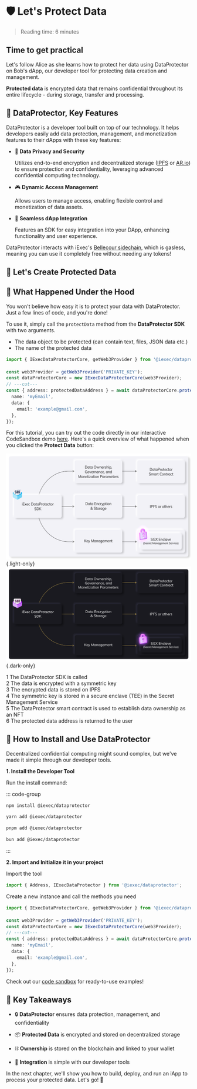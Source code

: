 <script setup>
import ProtectData from '../../modules/helloWorld/ProtectData.vue';
</script>

# 🛡️ Let's Protect Data

> Reading time: 6 minutes

<div class="bg-gradient-to-r from-[#fcd15a] to-[#ffad4d] rounded-[6px] px-8 pb-4 text-gray-800 max-w-3xl mx-auto mb-6">
  <h2 class="text-2xl font-bold mt-0 border-none!">Time to get practical</h2>
  <p>Let's follow Alice as she learns how to protect her data using DataProtector on Bob's dApp, our developer tool for protecting data creation and management.</p>
</div>

<div class="bg-gradient-to-r from-fuchsia-400/10 to-fuchsia-400/5 rounded-[6px] p-6 border-l-4 border-fuchsia-700 mb-6">
  <p class="m-0!"><strong>Protected data</strong> is encrypted data that remains confidential throughout its entire lifecycle - during storage, transfer and processing.</p>
</div>

## 🧩 DataProtector, Key Features

DataProtector is a developer tool built on top of our technology. It helps
developers easily add data protection, management, and monetization features to
their dApps with these key features:

- 🔐 **Data Privacy and Security**

  Utilizes end-to-end encryption and decentralized storage
  (<a href="https://ipfs.tech/" target="_blank">IPFS</a> or
  <a href="https://ar.io/" target="_blank">AR.io</a>) to ensure protection and
  confidentiality, leveraging advanced confidential computing technology.

- 🎮 **Dynamic Access Management**

  Allows users to manage access, enabling flexible control and monetization of
  data assets.

- 🔌 **Seamless dApp Integration**

  Features an SDK for easy integration into your DApp, enhancing functionality
  and user experience.

<div class="bg-gradient-to-r from-fuchsia-400/10 to-fuchsia-400/5 rounded-[6px] p-6 border-l-4 border-fuchsia-700 mb-6">
  <p class="m-0!">DataProtector interacts with iExec's <a href="https://chainlist.org/?search=bellecour" target="_blank">Bellecour sidechain</a>, which is gasless, meaning you can use it completely free without needing any tokens!</p>
</div>

## 🧩 Let's Create Protected Data

<ProtectData />

## 🧩 What Happened Under the Hood

<div class="bg-gradient-to-r from-fuchsia-400/10 to-fuchsia-400/5 rounded-[6px] p-6 border-l-4 border-fuchsia-700 mb-6">
  <p class="m-0!">You won't believe how easy it is to protect your data with DataProtector. Just a few lines of code, and you're done!</p>
</div>

To use it, simply call the `protectData` method from the **DataProtector SDK**
with two arguments.

- The data object to be protected (can contain text, files, JSON data etc.)
- The name of the protected data

```ts twoslash
import { IExecDataProtectorCore, getWeb3Provider } from '@iexec/dataprotector';

const web3Provider = getWeb3Provider('PRIVATE_KEY');
const dataProtectorCore = new IExecDataProtectorCore(web3Provider);
// ---cut---
const { address: protectedDataAddress } = await dataProtectorCore.protectData({
  name: 'myEmail',
  data: {
    email: 'example@gmail.com',
  },
});
```

For this tutorial, you can try out the code directly in our interactive
CodeSandbox demo
[here](https://codesandbox.io/p/github/iExecBlockchainComputing/dataprotector-sandbox/main?file=%2Fsrc%2FApp.tsx&preventWorkspaceRedirect=true).
Here's a quick overview of what happened when you clicked the **Protect Data**
button:

![alt](/assets/hello-world/dataprotector_light.png){.light-only}
![alt](/assets/hello-world/dataprotector_dark.png){.dark-only}

<div class="flex flex-col gap-2.5 my-6">
  <div class="flex items-center gap-3">
    <span class="bg-gray-950 text-sm text-white w-6 h-6 rounded-full flex items-center justify-center font-medium">1</span>
    <span>The DataProtector SDK is called</span>
  </div>
  <div class="flex items-center gap-3">
    <span class="bg-gray-950 text-sm text-white w-6 h-6 rounded-full flex items-center justify-center font-medium">2</span>
    <span>The data is encrypted with a symmetric key</span>
  </div>
  <div class="flex items-center gap-3">
    <span class="bg-gray-950 text-sm text-white w-6 h-6 rounded-full flex items-center justify-center font-medium">3</span>
    <span>The encrypted data is stored on IPFS</span>
  </div>
  <div class="flex items-center gap-3">
    <span class="bg-gray-950 text-sm text-white w-6 h-6 rounded-full flex items-center justify-center font-medium">4</span>
    <span>The symmetric key is stored in a secure enclave (TEE) in the Secret Management Service</span>
  </div>
  <div class="flex items-center gap-3">
    <span class="bg-gray-950 text-sm text-white w-6 h-6 rounded-full flex items-center justify-center font-medium">5</span>
    <span>The DataProtector smart contract is used to establish data ownership as an NFT</span>
  </div>
  <div class="flex items-center gap-3">
    <span class="bg-gray-950 text-sm text-white w-6 h-6 rounded-full flex items-center justify-center font-medium">6</span>
    <span>The protected data address is returned to the user</span>
  </div>
</div>

## 🧩 How to Install and Use DataProtector

Decentralized confidential computing might sound complex, but we've made it
simple through our developer tools.

<div class="flex flex-col mb-4">
  <div>
    <p><strong>1. Install the Developer Tool</strong></p>
    <p>Run the install command:</p>

::: code-group

```sh [npm]
npm install @iexec/dataprotector
```

```sh [yarn]
yarn add @iexec/dataprotector
```

```sh [pnpm]
pnpm add @iexec/dataprotector
```

```sh [bun]
bun add @iexec/dataprotector
```

:::

  </div>
  <div>
    <p><strong>2. Import and Initialize it in your project</strong></p>
    Import the tool

```ts twoslash
import { Address, IExecDataProtector } from '@iexec/dataprotector';
```

Create a new instance and call the methods you need

  </div>
</div>

```ts twoslash
import { IExecDataProtectorCore, getWeb3Provider } from '@iexec/dataprotector';

const web3Provider = getWeb3Provider('PRIVATE_KEY');
const dataProtectorCore = new IExecDataProtectorCore(web3Provider);
// ---cut---
const { address: protectedDataAddress } = await dataProtectorCore.protectData({
  name: 'myEmail',
  data: {
    email: 'example@gmail.com',
  },
});
```

<div class="bg-gradient-to-r from-fuchsia-400/10 to-fuchsia-400/5 rounded-[6px] p-6 border-l-4 border-fuchsia-700 mb-6">
  <p class="m-0!">Check out our <a target="_blank" href="https://codesandbox.io/p/github/iExecBlockchainComputing/dataprotector-sandbox/main?file=%2Fsrc%2Fmain.tsx%3A18%2C7">code sandbox</a> for ready-to-use examples!</p>
</div>

## 🎯 Key Takeaways

- 🔒 **DataProtector** ensures data protection, management, and confidentiality

- 📦 **Protected Data** is encrypted and stored on decentralized storage

- ⛓️ **Ownership** is stored on the blockchain and linked to your wallet

- 🔌 **Integration** is simple with our developer tools

<div class="bg-gradient-to-r from-green-400/10 to-green-400/5 rounded-[6px] p-6 border-l-4 border-green-600 mb-6">
  <p class="m-0!">In the next chapter, we'll show you how to build, deploy, and run an iApp to process your protected data. Let's go! 🚀</p>
</div>
